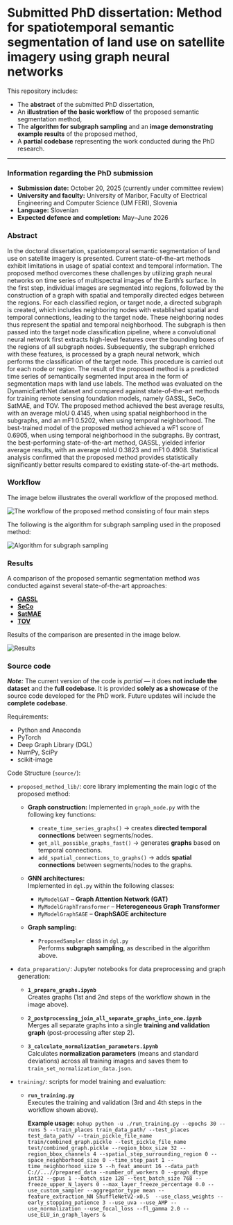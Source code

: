 # Submitted PhD dissertation: Method for spatiotemporal semantic segmentation of land use on satellite imagery using graph neural networks

This repository includes:
- The **abstract** of the submitted PhD dissertation,  
- An **illustration of the basic workflow** of the proposed semantic segmentation method,
- The **algorithm for subgraph sampling** and an **image demonstrating example results** of the proposed method,  
- A **partial codebase** representing the work conducted during the PhD research.

---

### Information regarding the PhD submission

- **Submission date:** October 20, 2025 (currently under committee review)  
- **University and faculty:** University of Maribor, Faculty of Electrical Engineering and Computer Science (UM FERI), Slovenia  
- **Language:** Slovenian  
- **Expected defence and completion:** May–June 2026  

### Abstract

In the doctoral dissertation, spatiotemporal semantic segmentation of land use on satellite imagery is presented. Current state-of-the-art methods exhibit limitations in usage of spatial context and temporal information. The proposed method overcomes these challenges by utilizing graph neural networks on time series of multispectral images of the Earth’s surface. In the first step, individual images are segmented into regions, followed by the construction of a graph with spatial and temporally directed edges between the regions. For each classified region, or target node, a directed subgraph is created, which includes neighboring nodes with established spatial and temporal connections, leading to the target node. These neighboring nodes thus represent the spatial and temporal neighborhood. The subgraph is then passed into the target node classification pipeline, where a convolutional neural network first extracts high-level features over the bounding boxes of the regions of all subgraph nodes. Subsequently, the subgraph enriched with these features, is processed by a graph neural network, which performs the classification of the target node. This procedure is carried out for each node or region. The result of the proposed method is a predicted time series of semantically segmented input area in the form of segmentation maps with land use labels. The method was evaluated on the DynamicEarthNet dataset and compared against state-of-the-art methods for training remote sensing foundation models, namely GASSL, SeCo, SatMAE, and TOV. The proposed method achieved the best average results, with an average mIoU 0.4145, when using spatial neighborhood in the subgraphs, and an mF1 0.5202, when using temporal neighborhood. The best-trained model of the proposed method achieved a wF1 score of 0.6905, when using temporal neighborhood in the subgraphs. By contrast, the best-performing state-of-the-art method, GASSL, yielded inferior average results, with an average mIoU 0.3823 and mF1 0.4908. Statistical analysis confirmed that the proposed method provides statistically significantly better results compared to existing state-of-the-art methods.

### Workflow

The image below illustrates the overall workflow of the proposed method.

![The workflow of the proposed method consisting of four main steps](images/general_workflow_proposed_method.png?raw=true "The workflow of the proposed method consisting of four main steps")

The following is the algorithm for subgraph sampling used in the proposed method:

![Algorithm for subgraph sampling](images/subgraph_sampling_algorithm.png?raw=true "Algorithm for subgraph sampling")

### Results

A comparison of the proposed semantic segmentation method was conducted against several state-of-the-art approaches:  
- [**GASSL**](https://github.com/sustainlab-group/geography-aware-ssl)
- [**SeCo**](https://github.com/ServiceNow/seasonal-contrast)
- [**SatMAE**](https://github.com/sustainlab-group/SatMAE)
- [**TOV**](https://github.com/GeoX-Lab/G-RSIM/tree/main/TOV_v1)

Results of the comparison are presented in the image below.

![Results](images/vizualization_results_proposed_method_vs_state_of_the_art.png?raw=true "Results")

### Source code

***Note:*** The current version of the code is *partial* — it does **not include the dataset** and the **full codebase**. It is provided **solely as a showcase** of the source code developed for the PhD work. Future updates will include the **complete codebase**.

Requirements:
- Python and Anaconda  
- PyTorch  
- Deep Graph Library (DGL)  
- NumPy, SciPy  
- scikit-image 

Code Structure (`source/`):
- `proposed_method_lib/`: core library implementing the main logic of the proposed method:
    - **Graph construction:**
      Implemented in `graph_node.py` with the following key functions:
      - `create_time_series_graphs()` → creates **directed temporal connections** between segments/nodes.  
      - `get_all_possible_graphs_fast()` → generates **graphs** based on temporal connections.  
      - `add_spatial_connections_to_graphs()` → adds **spatial connections** between segments/nodes to the graphs.  

    - **GNN architectures:**  
      Implemented in `dgl.py` within the following classes:
      - `MyModelGAT` – **Graph Attention Network (GAT)**  
      - `MyModelGraphTransformer` – **Heterogeneous Graph Transformer**  
      - `MyModelGraphSAGE` – **GraphSAGE architecture**

    - **Graph sampling:**  
      - `ProposedSampler` class in `dgl.py`  
        Performs **subgraph sampling**, as described in the algorithm above.

- `data_preparation/`: Jupyter notebooks for data preprocessing and graph generation:
    - **`1_prepare_graphs.ipynb`**  
      Creates graphs (1st and 2nd steps of the workflow shown in the image above).  

    - **`2_postprocessing_join_all_separate_graphs_into_one.ipynb`**  
      Merges all separate graphs into a single **training and validation graph** (post-processing after step 2).  

     - **`3_calculate_normalization_parameters.ipynb`**  
       Calculates **normalization parameters** (means and standard deviations) across all training images and saves them to `train_set_normalization_data.json`.

- `training/`: scripts for model training and evaluation:
  - **`run_training.py`**  
    Executes the training and validation (3rd and 4th steps in the workflow shown above).  

    **Example usage:**
    `nohup python -u ./run_training.py --epochs 30 --runs 5 --train_places train_data_path/ --test_places test_data_path/ --train_pickle_file_name train/combined_graph.pickle --test_pickle_file_name test/combined_graph.pickle --region_bbox_size 32 --region_bbox_channels 4 --spatial_step_surrounding_region 0 --space_neighborhood_size 0 --time_step_past 1 --time_neighborhood_size 5 --h_feat_amount 16 --data_path C://...//prepared_data --number_of_workers 0 --graph_dtype int32 --gpus 1 --batch_size 128 --test_batch_size 768 --freeze_upper_N_layers 0 --max_layer_freeze_percentage 0.0 --use_custom_sampler --aggregator_type mean --feature_extraction_NN ShuffleNetV2-x0.5  --use_class_weights --early_stopping_patience 3 --use_uva --use_AMP --use_normalization --use_focal_loss --fl_gamma 2.0 --use_ELU_in_graph_layers &`